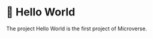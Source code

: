 <a name="readme-top"></a>

<!--
HOW TO USE:
This is an example of how you may give instructions on setting up your project locally.

Modify this file to match your project and remove sections that don't apply.

REQUIRED SECTIONS:
- Table of Contents

<div align="center">

  <h3><b>Hello World</b></h3>

</div>


# 📗 Table of Contents

- [📖 About the Project](#about-project)
 

<!-- PROJECT DESCRIPTION -->

# 📖 Hello World <a name="about-project"></a>

The project Hello World is the first project of Microverse.
